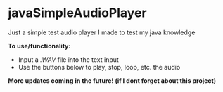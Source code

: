 # javaSimpleAudioPlayer
Just a simple test audio player I made to test my java knowledge


**To use/functionality:**
- Input a *.WAV* file into the text input
- Use the buttons below to play, stop, loop, etc. the audio

**More updates coming in the future! (if I dont forget about this project)**
